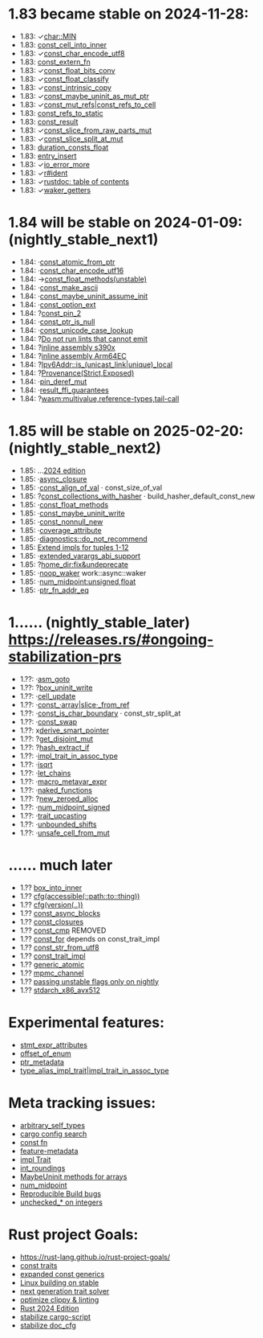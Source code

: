 

# 1.83 became stable on 2024-11-28:
- 1.83: ✓[char::MIN](https://github.com/rust-lang/rust/pull/130154)
- 1.83:  [const_cell_into_inner](https://github.com/rust-lang/rust/pull/130972)
- 1.83: ✓[const_char_encode_utf8](https://github.com/rust-lang/rust/pull/131463)
- 1.83:  [const_extern_fn](https://github.com/rust-lang/rust/pull/129753)
- 1.83: ✓[const_float_bits_conv](https://github.com/rust-lang/rust/pull/129555)
- 1.83: ✓[const_float_classify](https://github.com/rust-lang/rust/pull/130157)
- 1.83: ✓[const_intrinsic_copy](https://github.com/rust-lang/rust/pull/130762)
- 1.83: ✓[const_maybe_uninit_as_mut_ptr](https://github.com/rust-lang/rust/pull/130542)
- 1.83: ✓[const_mut_refs|const_refs_to_cell](https://github.com/rust-lang/rust/pull/129195)
- 1.83:  [const_refs_to_static](https://github.com/rust-lang/rust/pull/129759)
- 1.83:  [const_result](https://github.com/rust-lang/rust/pull/131287)
- 1.83: ✓[const_slice_from_raw_parts_mut](https://github.com/rust-lang/rust/pull/130403)
- 1.83: ✓[const_slice_split_at_mut](https://github.com/rust-lang/rust/pull/130428)
- 1.83:  [duration_consts_float](https://github.com/rust-lang/rust/pull/131289)
- 1.83:  [entry_insert](https://github.com/rust-lang/rust/pull/130290)
- 1.83: ✓[io_error_more](https://github.com/rust-lang/rust/pull/128316)
- 1.83: ✓[r#ident](https://github.com/rust-lang/rust/pull/126452)
- 1.83: ✓[rustdoc: table of contents](https://github.com/rust-lang/rust/pull/120736)
- 1.83: ✓[waker_getters](https://github.com/rust-lang/rust/pull/129919)

# 1.84 will be stable on 2024-01-09: (nightly_stable_next1)
- 1.84: ·[const_atomic_from_ptr](https://github.com/rust-lang/rust/pull/131717)
- 1.84: ·[const_char_encode_utf16](https://github.com/rust-lang/rust/pull/132153)
- 1.84: →[const_float_methods(unstable)](https://github.com/rust-lang/rust/pull/130568)
- 1.84: ·[const_make_ascii](https://github.com/rust-lang/rust/pull/131496)
- 1.84: ·[const_maybe_uninit_assume_init](https://github.com/rust-lang/rust/pull/131274)
- 1.84: ·[const_option_ext](https://github.com/rust-lang/rust/pull/132966)
- 1.84: ?[const_pin_2](https://github.com/rust-lang/rust/pull/131904)
- 1.84: ·[const_ptr_is_null](https://github.com/rust-lang/rust/pull/133116)
- 1.84: ·[const_unicode_case_lookup](https://github.com/rust-lang/rust/pull/132948)
- 1.84: ?[Do not run lints that cannot emit](https://github.com/rust-lang/rust/pull/125116)
- 1.84: ?[inline assembly s390x](https://github.com/rust-lang/rust/pull/131258)
- 1.84: ?[inline assembly Arm64EC ](https://github.com/rust-lang/rust/pull/131781)
- 1.84: ?[Ipv6Addr::is_(unicast_link|unique)_local](https://github.com/rust-lang/rust/pull/129238)
- 1.84: ?[Provenance(Strict,Exposed)](https://github.com/rust-lang/rust/pull/130350)
- 1.84: ·[pin_deref_mut](https://github.com/rust-lang/rust/pull/129424)
- 1.84: ·[result_ffi_guarantees](https://github.com/rust-lang/rust/pull/130628)
- 1.84: ?[wasm:multivalue,reference-types,tail-call](https://github.com/rust-lang/rust/pull/131080)

# 1.85 will be stable on 2025-02-20: (nightly_stable_next2)
- 1.85: …[2024 edition](https://github.com/rust-lang/rust/issues/117258)
- 1.85: ·[async_closure](https://github.com/rust-lang/rust/pull/132706)
- 1.85: ·[const_align_of_val](https://github.com/rust-lang/rust/pull/133762)
        · const_size_of_val
- 1.85: ?[const_collections_with_hasher](https://github.com/rust-lang/rust/pull/133696)
        · build_hasher_default_const_new
- 1.85: ·[const_float_methods](https://github.com/rust-lang/rust/issues/117258)
- 1.85: ·[const_maybe_uninit_write](https://github.com/rust-lang/rust/pull/131713)
- 1.85: ·[const_nonnull_new](https://github.com/rust-lang/rust/pull/134116)
- 1.85: ·[coverage_attribute](https://github.com/rust-lang/rust/pull/130766)
- 1.85: ·[diagnostics::do_not_recommend](https://github.com/rust-lang/rust/pull/132056)
- 1.85:  [Extend impls for tuples 1-12](https://github.com/rust-lang/rust/pull/132187)
- 1.85: ·[extended_varargs_abi_support](https://github.com/rust-lang/rust/pull/116161)
- 1.85: ?[home_dir:fix&undeprecate](https://github.com/rust-lang/rust/pull/132515)
- 1.85: ·[noop_waker](https://github.com/rust-lang/rust/issues/98286) work::async::waker
- 1.85: ·[num_midpoint:unsigned,float](https://github.com/rust-lang/rust/pull/131784)
- 1.85: ·[ptr_fn_addr_eq](https://github.com/rust-lang/rust/pull/133678)

# 1.‥… (nightly_stable_later) <https://releases.rs/#ongoing-stabilization-prs>
- 1.??: ·[asm_goto](https://github.com/rust-lang/rust/pull/133870)
- 1.??: ?[box_uninit_write](https://github.com/rust-lang/rust/issues/129397)
- 1.??: ·[cell_update](https://github.com/rust-lang/rust/pull/134446)
- 1.??: ·[const_·array|slice·_from_ref](https://github.com/rust-lang/rust/issues/90206)
- 1.??: ·[const_is_char_boundary](https://github.com/rust-lang/rust/pull/134016)
        · const_str_split_at
- 1.??: ·[const_swap](https://github.com/rust-lang/rust/pull/134757)
- 1.??: x[derive_smart_pointer](https://github.com/rust-lang/rust/pull/133820)
- 1.??: ?[get_disjoint_mut](https://github.com/rust-lang/rust/pull/134633)
- 1.??: ?[hash_extract_if](https://github.com/rust-lang/rust/pull/134655)
- 1.??: ·[impl_trait_in_assoc_type](https://github.com/rust-lang/rust/pull/120700)
- 1.??: ·[isqrt](https://github.com/rust-lang/rust/pull/131391)
- 1.??: ·[let_chains](https://github.com/rust-lang/rust/pull/132833)
- 1.??: ·[macro_metavar_expr](https://github.com/rust-lang/rust/pull/122808)
- 1.??: ·[naked_functions](https://github.com/rust-lang/rust/pull/134213)
- 1.??: ?[new_zeroed_alloc](https://github.com/rust-lang/rust/issues/129396)
- 1.??: ·[num_midpoint_signed](https://github.com/rust-lang/rust/pull/134340)
- 1.??: ·[trait_upcasting](https://github.com/rust-lang/rust/pull/134367)
- 1.??: ·[unbounded_shifts](https://github.com/rust-lang/rust/issues/129375)
- 1.??: ·[unsafe_cell_from_mut](https://github.com/rust-lang/rust/pull/131261)

# .‥… much later
- 1.?? [box_into_inner](https://github.com/rust-lang/rust/issues/80437)
- 1.?? [cfg(accessible(::path::to::thing))](https://github.com/rust-lang/rust/issues/64797)
- 1.?? [cfg(version(..))](https://github.com/rust-lang/rust/issues/64796)
- 1.?? [const_async_blocks](https://github.com/rust-lang/rust/issues/85368)
- 1.?? [const_closures](https://github.com/rust-lang/rust/issues/106003)
- 1.?? [const_cmp](https://github.com/rust-lang/rust/issues/92391) REMOVED
- 1.?? [const_for](https://github.com/rust-lang/rust/issues/87575) depends on const_trait_impl
- 1.?? [const_str_from_utf8](https://github.com/rust-lang/rust/issues/91006)
- 1.?? [const_trait_impl](https://github.com/rust-lang/rust/issues/67792)
- 1.?? [generic_atomic](https://github.com/rust-lang/rust/issues/130539)
- 1.?? [mpmc_channel](https://github.com/rust-lang/rust/pull/126839)
- 1.?? [passing unstable flags only on nightly](https://github.com/rust-lang/cargo/issues/14733)
- 1.?? [stdarch_x86_avx512](https://github.com/rust-lang/rust/issues/111137)

# Experimental features:
- [stmt_expr_attributes](https://github.com/rust-lang/rust/issues/15701)
- [offset_of_enum](https://github.com/rust-lang/rust/issues/120141)
- [ptr_metadata](https://github.com/rust-lang/rust/issues/81513)
- [type_alias_impl_trait|impl_trait_in_assoc_type](https://github.com/rust-lang/rust/issues/63063)

# Meta tracking issues:
- [arbitrary_self_types](https://github.com/rust-lang/rust/issues/44874)
- [cargo config search](https://github.com/rust-lang/cargo/issues/9769)
- [const fn](https://github.com/rust-lang/rust/issues/57563)
- [feature-metadata](https://github.com/rust-lang/cargo/issues/14157)
- [impl Trait](https://github.com/rust-lang/rust/issues/63066)
- [int_roundings](https://github.com/rust-lang/rust/issues/88581)
- [MaybeUninit methods for arrays](https://github.com/rust-lang/rust/issues/96097)
- [num_midpoint](https://github.com/rust-lang/rust/issues/110840)
- [Reproducible Build bugs](https://github.com/rust-lang/rust/issues/129080)
- [unchecked_* on integers](https://github.com/rust-lang/rust/issues/85122)

# Rust project Goals:
- https://rust-lang.github.io/rust-project-goals/
- [const traits](https://github.com/rust-lang/rust-project-goals/issues/106)
- [expanded const generics](https://github.com/rust-lang/rust-project-goals/issues/100)
- [Linux building on stable](https://github.com/rust-lang/rust-project-goals/issues/116)
- [next generation trait solver](https://github.com/rust-lang/rust-project-goals/issues/113)
- [optimize clippy & linting](https://github.com/rust-lang/rust-project-goals/issues/114)
- [Rust 2024 Edition](https://github.com/rust-lang/rust-project-goals/issues/117)
- [stabilize cargo-script](https://github.com/rust-lang/rust-project-goals/issues/119)
- [stabilize doc_cfg](https://github.com/rust-lang/rust-project-goals/issues/120)
